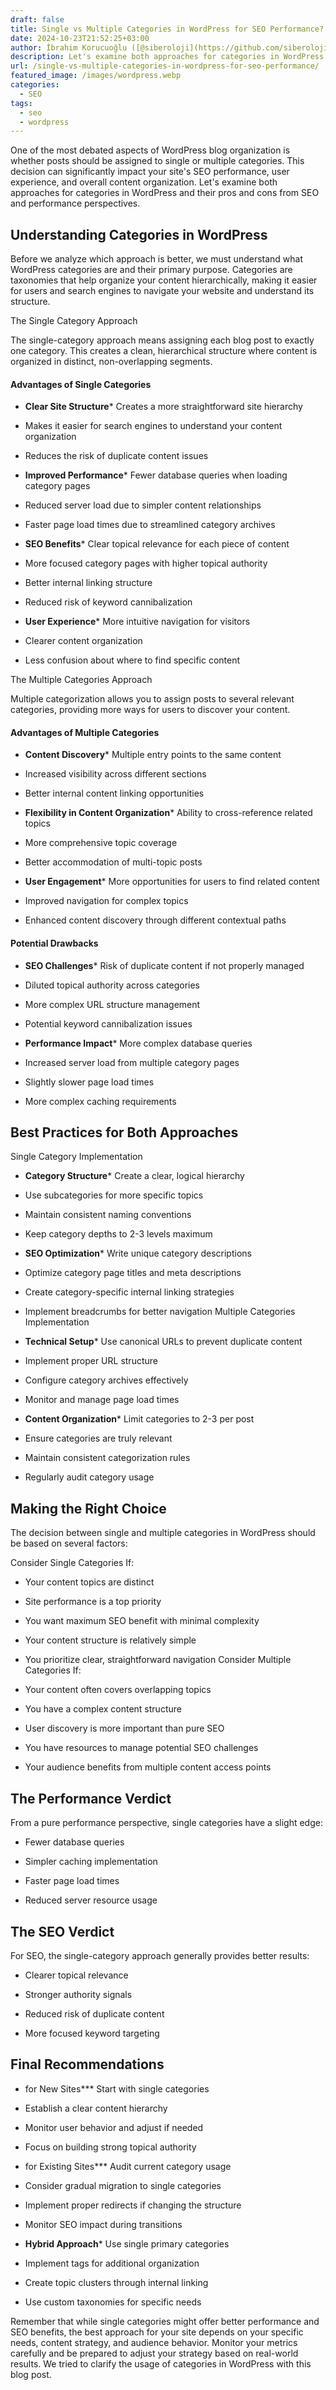 ```yaml
---
draft: false
title: Single vs Multiple Categories in WordPress for SEO Performance?
date: 2024-10-23T21:52:25+03:00
author: İbrahim Korucuoğlu ([@siberoloji](https://github.com/siberoloji))
description: Let's examine both approaches for categories in WordPress and their pros and cons from SEO and performance perspectives.
url: /single-vs-multiple-categories-in-wordpress-for-seo-performance/
featured_image: /images/wordpress.webp
categories:
  - SEO
tags:
  - seo
  - wordpress
---
```

One of the most debated aspects of WordPress blog organization is whether posts should be assigned to single or multiple categories. This decision can significantly impact your site's SEO performance, user experience, and overall content organization. Let's examine both approaches for categories in WordPress and their pros and cons from SEO and performance perspectives.

## Understanding Categories in WordPress

Before we analyze which approach is better, we must understand what WordPress categories are and their primary purpose. Categories are taxonomies that help organize your content hierarchically, making it easier for users and search engines to navigate your website and understand its structure.

The Single Category Approach

The single-category approach means assigning each blog post to exactly one category. This creates a clean, hierarchical structure where content is organized in distinct, non-overlapping segments.
#### Advantages of Single Categories
* **Clear Site Structure*** Creates a more straightforward site hierarchy

* Makes it easier for search engines to understand your content organization

* Reduces the risk of duplicate content issues

* **Improved Performance*** Fewer database queries when loading category pages

* Reduced server load due to simpler content relationships

* Faster page load times due to streamlined category archives

* **SEO Benefits*** Clear topical relevance for each piece of content

* More focused category pages with higher topical authority

* Better internal linking structure

* Reduced risk of keyword cannibalization

* **User Experience*** More intuitive navigation for visitors

* Clearer content organization

* Less confusion about where to find specific content

The Multiple Categories Approach

Multiple categorization allows you to assign posts to several relevant categories, providing more ways for users to discover your content.
#### Advantages of Multiple Categories
* **Content Discovery*** Multiple entry points to the same content

* Increased visibility across different sections

* Better internal content linking opportunities

* **Flexibility in Content Organization*** Ability to cross-reference related topics

* More comprehensive topic coverage

* Better accommodation of multi-topic posts

* **User Engagement*** More opportunities for users to find related content

* Improved navigation for complex topics

* Enhanced content discovery through different contextual paths
#### Potential Drawbacks
* **SEO Challenges*** Risk of duplicate content if not properly managed

* Diluted topical authority across categories

* More complex URL structure management

* Potential keyword cannibalization issues

* **Performance Impact*** More complex database queries

* Increased server load from multiple category pages

* Slightly slower page load times

* More complex caching requirements

## Best Practices for Both Approaches

Single Category Implementation
* **Category Structure*** Create a clear, logical hierarchy

* Use subcategories for more specific topics

* Maintain consistent naming conventions

* Keep category depths to 2-3 levels maximum

* **SEO Optimization*** Write unique category descriptions

* Optimize category page titles and meta descriptions

* Create category-specific internal linking strategies

* Implement breadcrumbs for better navigation
Multiple Categories Implementation
* **Technical Setup*** Use canonical URLs to prevent duplicate content

* Implement proper URL structure

* Configure category archives effectively

* Monitor and manage page load times

* **Content Organization*** Limit categories to 2-3 per post

* Ensure categories are truly relevant

* Maintain consistent categorization rules

* Regularly audit category usage
## Making the Right Choice

The decision between single and multiple categories in WordPress should be based on several factors:

Consider Single Categories If:
* Your content topics are distinct

* Site performance is a top priority

* You want maximum SEO benefit with minimal complexity

* Your content structure is relatively simple

* You prioritize clear, straightforward navigation
Consider Multiple Categories If:
* Your content often covers overlapping topics

* You have a complex content structure

* User discovery is more important than pure SEO

* You have resources to manage potential SEO challenges

* Your audience benefits from multiple content access points
## The Performance Verdict

From a pure performance perspective, single categories have a slight edge:
* Fewer database queries

* Simpler caching implementation

* Faster page load times

* Reduced server resource usage
## The SEO Verdict

For SEO, the single-category approach generally provides better results:
* Clearer topical relevance

* Stronger authority signals

* Reduced risk of duplicate content

* More focused keyword targeting
## Final Recommendations
* for New Sites*** Start with single categories

* Establish a clear content hierarchy

* Monitor user behavior and adjust if needed

* Focus on building strong topical authority

* for Existing Sites*** Audit current category usage

* Consider gradual migration to single categories

* Implement proper redirects if changing the structure

* Monitor SEO impact during transitions

* **Hybrid Approach*** Use single primary categories

* Implement tags for additional organization

* Create topic clusters through internal linking

* Use custom taxonomies for specific needs

Remember that while single categories might offer better performance and SEO benefits, the best approach for your site depends on your specific needs, content strategy, and audience behavior. Monitor your metrics carefully and be prepared to adjust your strategy based on real-world results. We tried to clarify the usage of categories in WordPress with this blog post.
